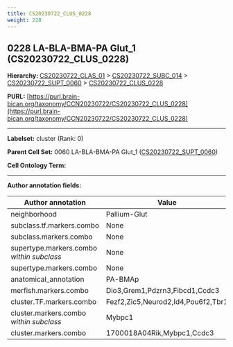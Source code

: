 ```yaml
---
title: CS20230722_CLUS_0228
weight: 228
---
```

## 0228 LA-BLA-BMA-PA Glut_1 (CS20230722_CLUS_0228)
<b>Hierarchy: </b>
[CS20230722_CLAS_01](../CS20230722_CLAS_01) >
[CS20230722_SUBC_014](../CS20230722_SUBC_014) >
[CS20230722_SUPT_0060](../CS20230722_SUPT_0060) >
[CS20230722_CLUS_0228](../CS20230722_CLUS_0228)

**PURL:** [https://purl.brain-bican.org/taxonomy/CCN20230722/CS20230722_CLUS_0228](https://purl.brain-bican.org/taxonomy/CCN20230722/CS20230722_CLUS_0228)

---


**Labelset:** cluster (Rank: 0)

**Parent Cell Set:** 0060 LA-BLA-BMA-PA Glut_1 ([CS20230722_SUPT_0060](../CS20230722_SUPT_0060))



**Cell Ontology Term:** 

[MARKER GENES.]: #


---

[TRANSFERRED ANNOTATIONS.]: #


[AUTHOR ANNOTATION FIELDS.]: #


**Author annotation fields:**

| Author annotation | Value |
|-------------------|-------|
|neighborhood|Pallium-Glut|
|subclass.tf.markers.combo|None|
|subclass.markers.combo|None|
|supertype.markers.combo _within subclass_|None|
|supertype.markers.combo|None|
|anatomical_annotation|PA-BMAp|
|merfish.markers.combo|Dio3,Grem1,Pdzrn3,Fibcd1,Ccdc3|
|cluster.TF.markers.combo|Fezf2,Zic5,Neurod2,Id4,Pou6f2,Tbr1|
|cluster.markers.combo _within subclass_|Mybpc1|
|cluster.markers.combo|1700018A04Rik,Mybpc1,Ccdc3|
